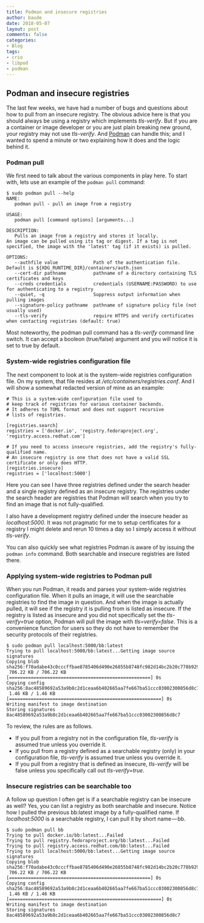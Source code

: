 ```yaml
---
title: Podman and insecure registries
author: baude
date: 2018-05-07
layout: post
comments: false
categories:
- Blog
tags:
- crio
- libpod
- podman
---
```

## Podman and insecure registries
The last few weeks, we have had a number of bugs and questions about how to pull from an insecure registry. The obvious advice here is that you should always be using a registry which implements _tls-verify_. But if you are a container or image developer or you are just plain breaking new ground, your registry may not use _tls-verify_. And [Podman](https://github.com/projectatomic/libpod/) can handle this; and I wanted to spend a minute or two explaining how it does and the logic behind it.

### Podman pull

We first need to talk about the various components in play here. To start with, lets use an example of the `podman pull` command:

```
$ sudo podman pull --help
NAME:
   podman pull - pull an image from a registry

USAGE:
   podman pull [command options] [arguments...]

DESCRIPTION:
   Pulls an image from a registry and stores it locally.
An image can be pulled using its tag or digest. If a tag is not
specified, the image with the 'latest' tag (if it exists) is pulled.

OPTIONS:
   --authfile value             Path of the authentication file. Default is ${XDG_RUNTIME_DIR}/containers/auth.json
   --cert-dir pathname          pathname of a directory containing TLS certificates and keys
   --creds credentials          credentials (USERNAME:PASSWORD) to use for authenticating to a registry
   --quiet, -q                  Suppress output information when pulling images
   --signature-policy pathname  pathname of signature policy file (not usually used)
   --tls-verify                 require HTTPS and verify certificates when contacting registries (default: true)
```

Most noteworthy, the podman pull command has a _tls-verify_ command line switch. It can accept a booleon (true/false) argument and you will notice it is set to true by default.

### System-wide registries configuration file

The next component to look at is the system-wide registries configuration file. On my system, that file resides at _/etc/containers/registries.conf_. And I will show a somewhat redacted version of mine as an example:

```
# This is a system-wide configuration file used to
# keep track of registries for various container backends.
# It adheres to TOML format and does not support recursive
# lists of registries.

[registries.search]
registries = ['docker.io', 'registry.fedoraproject.org', 'registry.access.redhat.com']

# If you need to access insecure registries, add the registry's fully-qualified name.
# An insecure registry is one that does not have a valid SSL certificate or only does HTTP.
[registries.insecure]
registries = ['localhost:5000']
```

Here you can see I have three registries defined under the search header and a single registry defined as an insecure registry. The registries under the search header are registries that Podman will search when you try to find an image that is not fully-qualified.

I also have a development registry defined under the insecure header as _localhost:5000_. It was not pragmatic for me to setup certificates for a registry I might delete and rerun 10 times a day so I simply access it without _tls-verify_.

You can also quickly see what registries Podman is aware of by issuing the `podman info` command. Both searchable and insecure registries are listed there.

### Applying system-wide registries to Podman pull

When you run Podman, it reads and parses your system-wide registries configuration file. When it pulls an image, it will use the searchable registries to find the image in question. And when the image is actually pulled, it will see if the registry it is pulling from is listed as insecure. If the registry is listed as insecure and you did not specifically set the _tls-verify=true_ option, Podman will pull the image with _tls=verify=false_. This is a convenience function for users so they do not have to remember the security protocols of their registries.

```
$ sudo podman pull localhost:5000/bb:latest
Trying to pull localhost:5000/bb:latest...Getting image source signatures
Copying blob sha256:f70adabe43c0cccffbae8785406d490e26855b8748fc982d14bc2b20c778b929
 706.22 KB / 706.22 KB [====================================================] 0s
Copying config sha256:8ac48589692a53a9b8c2d1ceaa6b402665aa7fe667ba51ccc03002300856d8c7
 1.46 KB / 1.46 KB [========================================================] 0s
Writing manifest to image destination
Storing signatures
8ac48589692a53a9b8c2d1ceaa6b402665aa7fe667ba51ccc03002300856d8c7
```

To review, the rules are as follows.

* If you pull from a registry not in the configuration file, _tls-verify_ is assumed true unless you override it.
* If you pull from a registry defined as a searchable registry (only) in your configuration file, _tls-verify_ is assumed true unless you override it.
* If you pull from a registry that is defined as insecure, _tls-verify_ will be false unless you specifically call out _tls-verify=true_.

### Insecure registries can be searchable too

A follow up question I often get is if a searchable registry can be insecure as well? Yes, you can list a registry as both searchable and insecure. Notice how I pulled the previous bb:latest image by a fully-qualified name. If _localhost:5000_ is a searchable registry, I can pull it by short name — bb.

```
$ sudo podman pull bb
Trying to pull docker.io/bb:latest...Failed
Trying to pull registry.fedoraproject.org/bb:latest...Failed
Trying to pull registry.access.redhat.com/bb:latest...Failed
Trying to pull localhost:5000/bb:latest...Getting image source signatures
Copying blob sha256:f70adabe43c0cccffbae8785406d490e26855b8748fc982d14bc2b20c778b929
 706.22 KB / 706.22 KB [====================================================] 0s
Copying config sha256:8ac48589692a53a9b8c2d1ceaa6b402665aa7fe667ba51ccc03002300856d8c7
 1.46 KB / 1.46 KB [========================================================] 0s
Writing manifest to image destination
Storing signatures
8ac48589692a53a9b8c2d1ceaa6b402665aa7fe667ba51ccc03002300856d8c7
```
